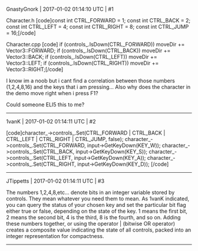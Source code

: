 GnastyGnork | 2017-01-02 01:14:10 UTC | #1

Character.h
[code]const int CTRL_FORWARD = 1;
const int CTRL_BACK = 2;
const int CTRL_LEFT = 4;
const int CTRL_RIGHT = 8;
const int CTRL_JUMP = 16;[/code]

Character.cpp
[code]    if (controls_.IsDown(CTRL_FORWARD))
        moveDir += Vector3::FORWARD;
    if (controls_.IsDown(CTRL_BACK))
        moveDir += Vector3::BACK;
    if (controls_.IsDown(CTRL_LEFT))
        moveDir += Vector3::LEFT;
    if (controls_.IsDown(CTRL_RIGHT))
        moveDir += Vector3::RIGHT;[/code]

I know im a noob but i cant find a correlation between those numbers (1,2,4,8,16) and the keys that i am pressing... 
Also why does the character in the demo move right when i press F1? 

Could someone ELI5 this to me?

-------------------------

1vanK | 2017-01-02 01:14:11 UTC | #2

[code]character_->controls_.Set(CTRL_FORWARD | CTRL_BACK | CTRL_LEFT | CTRL_RIGHT | CTRL_JUMP, false);
character_->controls_.Set(CTRL_FORWARD, input->GetKeyDown(KEY_W));
character_->controls_.Set(CTRL_BACK, input->GetKeyDown(KEY_S));
character_->controls_.Set(CTRL_LEFT, input->GetKeyDown(KEY_A));
character_->controls_.Set(CTRL_RIGHT, input->GetKeyDown(KEY_D));
[/code]

-------------------------

JTippetts | 2017-01-02 01:14:11 UTC | #3

The numbers 1,2,4,8,etc... denote bits in an integer variable stored by controls. They mean whatever you need them to mean. As 1vanK indicated, you can query the status of your chosen key and set the particular bit flag either true or false, depending on the state of the key. 1 means the first bit, 2 means the second bit, 4 is the third, 8 is the fourth, and so on. Adding these numbers together, or using the operator | (bitwise OR operator) creates a composite value indicating the state of all controls, packed into an integer representation for compactness.

-------------------------

